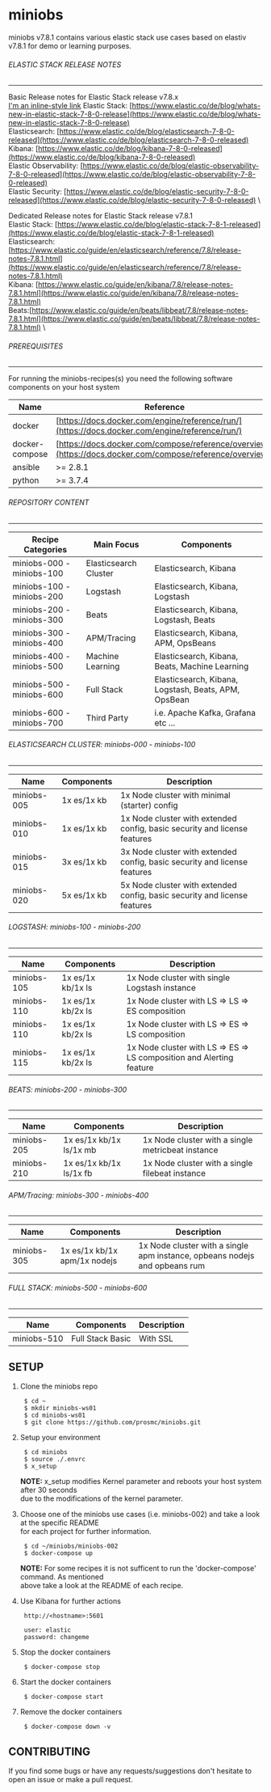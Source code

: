 # miniobs

miniobs v7.8.1 contains various elastic stack use cases based on elastiv v7.8.1 for demo or learning purposes.

###### ELASTIC STACK RELEASE NOTES
---
Basic Release notes for Elastic Stack release v7.8.x \
[I'm an inline-style link](https://www.google.com)
Elastic Stack: [https://www.elastic.co/de/blog/whats-new-in-elastic-stack-7-8-0-release](https://www.elastic.co/de/blog/whats-new-in-elastic-stack-7-8-0-release) \
Elasticsearch: [https://www.elastic.co/de/blog/elasticsearch-7-8-0-released](https://www.elastic.co/de/blog/elasticsearch-7-8-0-released) \
Kibana: [https://www.elastic.co/de/blog/kibana-7-8-0-released](https://www.elastic.co/de/blog/kibana-7-8-0-released) \
Elastic Observability: [https://www.elastic.co/de/blog/elastic-observability-7-8-0-released](https://www.elastic.co/de/blog/elastic-observability-7-8-0-released) \
Elastic Security: [https://www.elastic.co/de/blog/elastic-security-7-8-0-released](https://www.elastic.co/de/blog/elastic-security-7-8-0-released) \

Dedicated Release notes for Elastic Stack release v7.8.1 \
Elastic Stack: [https://www.elastic.co/de/blog/elastic-stack-7-8-1-released](https://www.elastic.co/de/blog/elastic-stack-7-8-1-released) \
Elasticsearch: [https://www.elastic.co/guide/en/elasticsearch/reference/7.8/release-notes-7.8.1.html](https://www.elastic.co/guide/en/elasticsearch/reference/7.8/release-notes-7.8.1.html) \
Kibana: [https://www.elastic.co/guide/en/kibana/7.8/release-notes-7.8.1.html](https://www.elastic.co/guide/en/kibana/7.8/release-notes-7.8.1.html) \
Beats:[https://www.elastic.co/guide/en/beats/libbeat/7.8/release-notes-7.8.1.html](https://www.elastic.co/guide/en/beats/libbeat/7.8/release-notes-7.8.1.html) \


###### PREREQUISITES
---
For running the miniobs-recipes(s) you need the following software components on your host system

Name           | Reference    
-------------- | --------------- 
docker         | [https://docs.docker.com/engine/reference/run/](https://docs.docker.com/engine/reference/run/)
docker-compose | [https://docs.docker.com/compose/reference/overview/](https://docs.docker.com/compose/reference/overview/)
ansible        | >= 2.8.1
python         | >= 3.7.4

###### REPOSITORY CONTENT
---

Recipe Categories         | Main Focus             | Components
--------------------------|------------------------|-----------------------------------------------------------------------
miniobs-000 - miniobs-100 | Elasticsearch Cluster  | Elasticsearch, Kibana
miniobs-100 - miniobs-200 | Logstash               | Elasticsearch, Kibana, Logstash
miniobs-200 - miniobs-300 | Beats                  | Elasticsearch, Kibana, Logstash, Beats
miniobs-300 - miniobs-400 | APM/Tracing            | Elasticsearch, Kibana, APM, OpsBeans
miniobs-400 - miniobs-500 | Machine Learning       | Elasticsearch, Kibana, Beats, Machine Learning
miniobs-500 - miniobs-600 | Full Stack             | Elasticsearch, Kibana, Logstash, Beats, APM, OpsBean
miniobs-600 - miniobs-700 | Third Party            | i.e. Apache Kafka, Grafana etc ...

###### ELASTICSEARCH CLUSTER: miniobs-000 - miniobs-100 
---

Name         | Components                   | Description
-------------|------------------------------|------------------------------------------------------------------------------------------
miniobs-005  | 1x es/1x kb                  | 1x Node cluster with minimal (starter) config 
miniobs-010  | 1x es/1x kb                  | 1x Node cluster with extended config, basic security and license features
miniobs-015  | 3x es/1x kb                  | 3x Node cluster with extended config, basic security and license features
miniobs-020  | 5x es/1x kb                  | 5x Node cluster with extended config, basic security and license features


###### LOGSTASH: miniobs-100 - miniobs-200
---

Name         | Components                   | Description
-------------|------------------------------|------------------------------------------------------------------------------------------
miniobs-105  | 1x es/1x kb/1x ls            | 1x Node cluster with single Logstash instance
miniobs-110  | 1x es/1x kb/2x ls            | 1x Node cluster with LS => LS => ES composition
miniobs-110  | 1x es/1x kb/2x ls            | 1x Node cluster with LS => ES => LS composition
miniobs-115  | 1x es/1x kb/2x ls            | 1x Node cluster with LS => ES => LS composition and Alerting feature


###### BEATS: miniobs-200 - miniobs-300
---
Name         | Components                   | Description
-------------|------------------------------|------------------------------------------------------------------------------------------
miniobs-205  | 1x es/1x kb/1x ls/1x mb      | 1x Node cluster with a single metricbeat instance
miniobs-210  | 1x es/1x kb/1x ls/1x fb      | 1x Node cluster with a single filebeat instance


###### APM/Tracing: miniobs-300 - miniobs-400
---
Name         | Components                   | Description
-------------|------------------------------|------------------------------------------------------------------------------------------
miniobs-305  | 1x es/1x kb/1x apm/1x nodejs | 1x Node cluster with a single apm instance, opbeans nodejs and opbeans rum


###### FULL STACK: miniobs-500 - miniobs-600
---
Name         | Components                   | Description
-------------|------------------------------|------------------------------------------------------------------------------------------
miniobs-510  | Full Stack Basic             | With SSL


SETUP
---

1. Clone the miniobs repo

        $ cd ~
        $ mkdir miniobs-ws01
        $ cd miniobs-ws01
        $ git clone https://github.com/prosmc/miniobs.git

2. Setup your environment

        $ cd miniobs
        $ source ./.envrc
        $ x_setup

    **NOTE:** x_setup modifies Kernel parameter and reboots your host system after 30 seconds\
    due to the modifications of the kernel parameter.
      
3. Choose one of the miniobs use cases (i.e. miniobs-002) and take a look at the specific README\
   for each project for further information.

        $ cd ~/miniobs/miniobs-002
        $ docker-compose up

   **NOTE:** For some recipes it is not sufficent to run the 'docker-compose' command. As mentioned\
   above take a look at the README of each recipe.

4. Use Kibana for further actions

        http://<hostname>:5601

        user: elastic
        password: changeme

5. Stop the docker containers

        $ docker-compose stop

6. Start the docker containers

        $ docker-compose start  

5. Remove the docker containers

        $ docker-compose down -v

CONTRIBUTING
---
If you find some bugs or have any requests/suggestions don't hesitate to open an issue or make a pull request.
